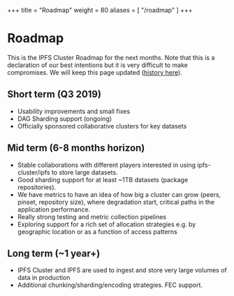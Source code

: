 +++
title = "Roadmap"
weight = 80
aliases = [
    "/roadmap"
]
+++

# Roadmap

This is the IPFS Cluster Roadmap for the next months. Note that this is a declaration of our best intentions but it is very difficult to make compromises. We will keep this page updated ([history here](https://github.com/ipfs/ipfs-cluster-website/commits/master/content/roadmap.md)).

## Short term (Q3 2019)

* Usability improvements and small fixes
* DAG Sharding support (ongoing)
* Officially sponsored collaborative clusters for key datasets

## Mid term (6-8 months horizon)

* Stable collaborations with different players interested in using ipfs-cluster/ipfs to store large datasets.
* Good sharding support for at least ~1TB datasets (package repositories).
* We have metrics to have an idea of how big a cluster can grow (peers, pinset, repository size), where degradation start, critical paths in the application performance.
* Really strong testing and metric collection pipelines
* Exploring support for a rich set of allocation strategies e.g. by geographic location or as a function of access patterns

## Long term (~1 year+)

* IPFS Cluster and IPFS are used to ingest and store very large volumes of data in production
* Additional chunking/sharding/encoding strategies. FEC support.
